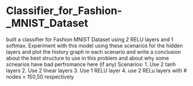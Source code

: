 # Classifier_for_Fashion-_MNIST_Dataset
built a classifier for Fashion MNIST Dataset using 2 RELU layers and 1 softmax. Experiment with this model using these scenarios for the hidden layers and plot the history graph in each scenario and write a conclusion about the best structure to use in this problem and about why some scnearios have bad perfromance here (if any) Scenarios:      1. Use 2 tanh layers       2. Use 2 linear layers       3. Use 1 RELU layer      4. use 2 RELu layers with # nodes = 150,50 respectively
